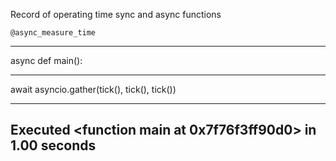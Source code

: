 Record of operating time sync and async functions


`@async_measure_time` 
***
async def main(): 
***
   await asyncio.gather(tick(), tick(), tick()) 
   ***
  
   Executed <function main at 0x7f76f3ff90d0> in 1.00 seconds
   ---
